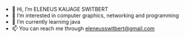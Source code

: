- 👋 Hi, I’m ELENEUS KAIJAGE SWITBERT
- 👀 I’m interested in computer graphics, networking and programming
- 🌱 I’m currently learning java
- 📫 You can reach me through eleneusswitbert@gmail.com
